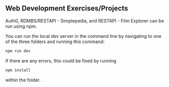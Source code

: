 ## Web Development Exercises/Projects

Auth0, RDMBS/RESTAPI - Simplepedia, and RESTAPI - Film Explorer can be run using npm.

You can run the local dev server in the command line by navigating to one of the three folders and running this command:

```bash
npm run dev
```

If there are any errors, this could be fixed by running 

```bash
npm install
```

within the folder.
